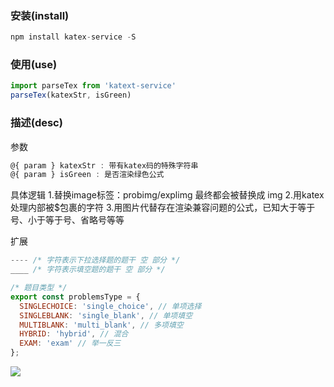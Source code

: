 ### 安装(install)
```javascript
npm install katex-service -S
```
### 使用(use)
```javascript
import parseTex from 'katext-service'
parseTex(katexStr, isGreen)
```
### 描述(desc)
参数
```javascript
@{ param } katexStr : 带有katex码的特殊字符串
@{ param } isGreen : 是否渲染绿色公式
```
具体逻辑
1.替换image标签：probimg/explimg 最终都会被替换成 img
2.用katex处理内部被$包裹的字符
3.用图片代替存在渲染兼容问题的公式，已知大于等于号、小于等于号、省略号等等

扩展
```javascript
---- /* 字符表示下拉选择题的题干 空 部分 */ 
____ /* 字符表示填空题的题干 空 部分 */ 

/* 题目类型 */
export const problemsType = {
  SINGLECHOICE: 'single_choice', // 单项选择
  SINGLEBLANK: 'single_blank', // 单项填空
  MULTIBLANK: 'multi_blank', // 多项填空
  HYBRID: 'hybrid', // 混合
  EXAM: 'exam' // 举一反三
};
```
![](https://ss2.bdstatic.com/70cFvnSh_Q1YnxGkpoWK1HF6hhy/it/u=976993248,398000594&fm=27&gp=0.jpg)
